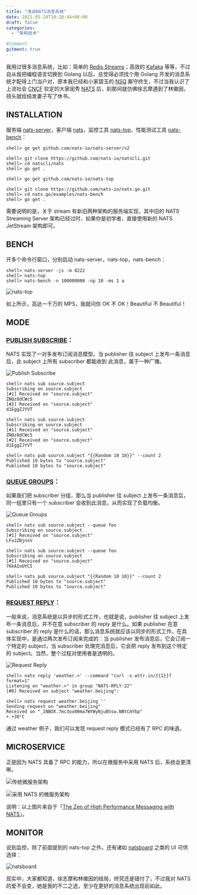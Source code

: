 ```yaml
---
title: "浅谈NATS消息系统"
date: 2021-05-24T10:28:44+08:00
draft: false
categories:
  - "架构技术"

#Comment
gitment: true
---
```


我用过很多消息系统，比如：简单的 [Redis Streams](https://redis.io/topics/streams-intro)；高效的 [Kafaka](https://kafka.apache.org/) 等等，不过自从我把编程语言切换到 Golang 以后，总觉得必须找个用 Golang 开发的消息系统才配得上门当户对，原本我已经和小家碧玉的 [NSQ](https://nsq.io/) 厮守终生，不过当我认识了上流社会 [CNCF](https://landscape.cncf.io/) 钦定的大家闺秀 [NATS](https://nats.io/) 后，刹那间就仿佛徐志摩遇到了林徽因，扭头就给结发妻子写了休书。

<!--more-->

## INSTALLATION

服务端 [nats-server](https://github.com/nats-io/nats-server)，客户端 [nats](https://github.com/nats-io/natscli)，监控工具 [nats-top](https://github.com/nats-io/nats-top)，性能测试工具 [nats-bench](https://github.com/nats-io/nats.go/tree/master/examples/nats-bench)：

```shell
shell> go get github.com/nats-io/nats-server/v2

shell> git clone https://github.com/nats-io/natscli.git
shell> cd natscli/nats
shell> go get .

shell> go get github.com/nats-io/nats-top

shell> git clone https://github.com/nats-io/nats.go.git
shell> cd nats.go/examples/nats-bench
shell> go get .
```

需要说明的是，关于 stream 有新旧两种架构的服务端实现，其中旧的 NATS Streaming Server 架构已经过时，如果你是初学者，直接使用新的 NATS JetStream 架构即可。

## BENCH

开多个命令行窗口，分别启动 nats-server，nats-top，nats-bench：

```shell
shell> nats-server -js -m 8222
shell> nats-top
shell> nats-bench -n 100000000 -np 10 -ms 1 a
```

![nats-top](/img/nats/nats-top.png)

如上所示，高达一千万的 MPS，我就问你 OK 不 OK！Beautiful 不 Beautiful！

## MODE

### [PUBLISH SUBSCRIBE](https://docs.nats.io/nats-concepts/pubsub)：

NATS 实现了一对多发布订阅消息模型。当 publisher 往 subject 上发布一条消息后，此 subject 上所有 subscriber 都能收到 此消息，属于一种广播。

![Publish Subscribe](/img/nats/publish_subscribe.png)

```shell
shell> nats sub source.subject
Subscribing on source.subject
[#1] Received on "source.subject"
ZNQz8dCWc5
[#2] Received on "source.subject"
d1EggZJYVT

shell> nats sub source.subject
Subscribing on source.subject
[#1] Received on "source.subject"
ZNQz8dCWc5
[#2] Received on "source.subject"
d1EggZJYVT

shell> nats pub source.subject "{{Random 10 10}}" --count 2
Published 10 bytes to "source.subject"
Published 10 bytes to "source.subject"
```

### [QUEUE GROUPS](https://docs.nats.io/nats-concepts/queue)：

如果我们把 subscriber 分组，那么当 publisher 往 subject 上发布一条消息后，同一组里只有一个 subscriber 会收到此消息，从而实现了负载均衡。

![Queue Groups](/img/nats/queue_groups.png)

```shell
shell> nats sub source.subject --queue foo
Subscribing on source.subject
[#1] Received on "source.subject"
LFuJZBjnxV

shell> nats sub source.subject --queue foo
Subscribing on source.subject
[#1] Received on "source.subject"
76kAIoUYCI

shell> nats pub source.subject "{{Random 10 10}}" --count 2
Published 10 bytes to "source.subject"
Published 10 bytes to "source.subject"
```

### [REQUEST REPLY](https://docs.nats.io/nats-concepts/reqreply)：

一般来说，消息系统是以异步的形式工作，也就是说，publisher 往 subject 上发布一条消息后，并不在意 subscriber 的 reply 是什么。如果 publisher 在意 subscriber 的 reply 是什么的话，那么消息系统就应该以同步的形式工作，在具体实现中，是通过两次发布订阅来完成的：当 publisher 发布消息后，它会订阅一个特定的 subject，当 subscriber 处理完消息后，它会把 reply 发布到这个特定的 subject。当然，整个过程对使用者是透明的。

![Request Reply](/img/nats/request_reply.png)

```shell
shell> nats reply 'weather.>' --command "curl -s wttr.in/{{1}}?format=1"
Listening on "weather.>" in group "NATS-RPLY-22"
[#0] Received on subject "weather.beijing":

shell> nats request weather.beijing ''
Sending request on "weather.beijing"
Received on "_INBOX.7mc3ox00ma7WYWyNjuBSsw.NBtCmYbp"
☀️ +30°C
```

通过 weather 例子，我们可以发现 request reply 模式已经有了 RPC 的味道。

## MICROSERVICE

正是因为 NATS 具备了 RPC 的能力，所以在微服务中采用 NATS 后，系统会更清晰。

![传统微服务架构](/img/nats/microservice1.png)

![采用 NATS 的微服务架构](/img/nats/microservice2.png)

说明：以上图片来自于「[The Zen of High Performance Messaging with NATS](https://www.slideshare.net/nats_io/the-zen-of-high-performance-messaging-with-nats-76985268)」。

## MONITOR

说到监控，除了前面提到的 nats-top 之外，还有诸如 [natsboard](https://github.com/devfacet/natsboard) 之类的 UI 可供选择：

![natsboard](/img/nats/natsboard.png)

现实中，大家都知道，徐志摩和林徽因的结局，终究还是错付了，不过我对 NATS 的爱不会变，她是我的不二之选，至少在更好的消息系统出现前如此。
